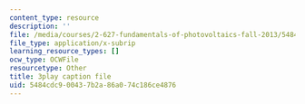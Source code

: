 ```yaml
---
content_type: resource
description: ''
file: /media/courses/2-627-fundamentals-of-photovoltaics-fall-2013/5484cdc900437b2a86a074c186ce4876_BcVzc6IGwS0.srt
file_type: application/x-subrip
learning_resource_types: []
ocw_type: OCWFile
resourcetype: Other
title: 3play caption file
uid: 5484cdc9-0043-7b2a-86a0-74c186ce4876
---
```

